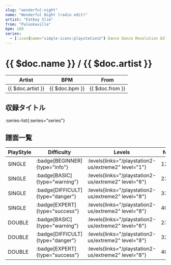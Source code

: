 ```yaml
---
slug: "wonderful-night"
name: "Wonderful Night (radio edit)"
artist: "Fatboy Slim"
from: "Palookaville"
bpm: 160
series:
  - [:icon{name="simple-icons:playstation2"} Dance Dance Revolution EXTREME 2 :icon{name="flag:us-4x3"}](/playstation2-us/extreme2)
---
```


# {{ $doc.name }} / {{ $doc.artist }}

|Artist|BPM|From|
|------|---|----|
|{{ $doc.artist }}|{{ $doc.bpm }}|{{ $doc.from }}|

## 収録タイトル

:series-list{:series="series"}

## 譜面一覧

|PlayStyle|Difficulty|Levels|Notes|Movie|
|---------|----------|------|-----|-----|
|SINGLE| :badge[BEGINNER]{type="info"}| :levels{links="/playstation2-us/extreme2" level="1"}|126/0||
|SINGLE| :badge[BASIC]{type="warning"}| :levels{links="/playstation2-us/extreme2" level="6"}|234/0||
|SINGLE| :badge[DIFFICULT]{type="danger"}| :levels{links="/playstation2-us/extreme2" level="8"}|331/0||
|SINGLE| :badge[EXPERT]{type="success"}| :levels{links="/playstation2-us/extreme2" level="8"}|402/1||
|DOUBLE| :badge[BASIC]{type="warning"}| :levels{links="/playstation2-us/extreme2" level="6"}|234/0||
|DOUBLE| :badge[DIFFICULT]{type="danger"}| :levels{links="/playstation2-us/extreme2" level="8"}|326/0||
|DOUBLE| :badge[EXPERT]{type="success"}| :levels{links="/playstation2-us/extreme2" level="8"}|400/10||
